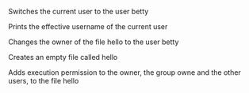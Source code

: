 Switches the current user to the user betty

Prints the effective username of the current user

Changes the owner of the file hello to the user betty

Creates an empty file called hello

Adds execution permission to the owner, the group owne and the other users, to the file hello
